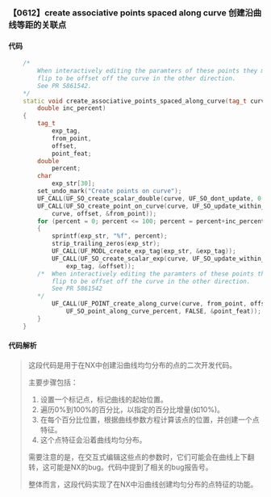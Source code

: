 ### 【0612】create associative points spaced along curve 创建沿曲线等距的关联点

#### 代码

```cpp
    /*  
        When interactively editing the paramters of these points they may  
        flip to be offset off the curve in the other direction.  
        See PR 5861542.  
    */  
    static void create_associative_points_spaced_along_curve(tag_t curve,  
        double inc_percent)  
    {  
        tag_t  
            exp_tag,  
            from_point,  
            offset,  
            point_feat;  
        double  
            percent;  
        char  
            exp_str[30];  
        set_undo_mark("Create points on curve");  
        UF_CALL(UF_SO_create_scalar_double(curve, UF_SO_dont_update, 0.0, &offset));  
        UF_CALL(UF_SO_create_point_on_curve(curve, UF_SO_update_within_modeling,  
            curve, offset, &from_point));  
        for (percent = 0; percent <= 100; percent = percent+inc_percent)  
        {  
            sprintf(exp_str, "%f", percent);  
            strip_trailing_zeros(exp_str);  
            UF_CALL(UF_MODL_create_exp_tag(exp_str, &exp_tag));  
            UF_CALL(UF_SO_create_scalar_exp(curve, UF_SO_update_within_modeling,  
                exp_tag, &offset));  
        /*  When interactively editing the paramters of these points they may  
            flip to be offset off the curve in the other direction.  
            See PR 5861542  
        */  
            UF_CALL(UF_POINT_create_along_curve(curve, from_point, offset,  
                UF_SO_point_along_curve_percent, FALSE, &point_feat));  
        }  
    }

```

#### 代码解析

> 这段代码是用于在NX中创建沿曲线均匀分布的点的二次开发代码。
>
> 主要步骤包括：
>
> 1. 设置一个标记点，标记曲线的起始位置。
> 2. 遍历0%到100%的百分比，以指定的百分比增量(如10%)。
> 3. 在每个百分比位置，根据曲线参数方程计算该点的位置，并创建一个点特征。
> 4. 这个点特征会沿着曲线均匀分布。
>
> 需要注意的是，在交互式编辑这些点的参数时，它们可能会在曲线上下翻转，这可能是NX的bug。代码中提到了相关的bug报告号。
>
> 整体而言，这段代码实现了在NX中沿曲线创建均匀分布的点特征的功能。
>
